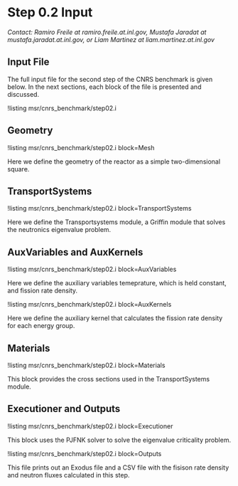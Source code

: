 # Step 0.2 Input

*Contact: Ramiro Freile at ramiro.freile.at.inl.gov, Mustafa Jaradat at mustafa.jaradat.at.inl.gov, or Liam Martinez at liam.martinez.at.inl.gov*

## Input File

The full input file for the second step of the CNRS benchmark is given below.
In the next sections, each block of the file is presented and discussed.

!listing msr/cnrs_benchmark/step02.i

## Geometry

!listing msr/cnrs_benchmark/step02.i block=Mesh

Here we define the geometry of the reactor as a simple two-dimensional square.

## TransportSystems

!listing msr/cnrs_benchmark/step02.i block=TransportSystems

Here we define the Transportsystems module, a Griffin module that solves the neutronics eigenvalue problem.

## AuxVariables and AuxKernels

!listing msr/cnrs_benchmark/step02.i block=AuxVariables

Here we define the auxiliary variables temeprature, which is held constant, and fission rate density.

!listing msr/cnrs_benchmark/step02.i block=AuxKernels

Here we define the auxiliary kernel that calculates the fission rate density for each energy group.

## Materials

!listing msr/cnrs_benchmark/step02.i block=Materials

This block provides the cross sections used in the TransportSystems module.

## Executioner and Outputs

!listing msr/cnrs_benchmark/step02.i block=Executioner

This block uses the PJFNK solver to solve the eigenvalue criticality problem.

!listing msr/cnrs_benchmark/step02.i block=Outputs

This file prints out an Exodus file and a CSV file with the fisison rate density and neutron fluxes calculated in this step.